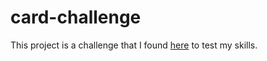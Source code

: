 # card-challenge
This project is a challenge that I found [here](https://github.com/ronashco/reactjs-card-challenge) to test my skills.
